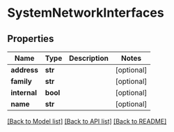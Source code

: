 # SystemNetworkInterfaces

## Properties
Name | Type | Description | Notes
------------ | ------------- | ------------- | -------------
**address** | **str** |  | [optional] 
**family** | **str** |  | [optional] 
**internal** | **bool** |  | [optional] 
**name** | **str** |  | [optional] 

[[Back to Model list]](../README.md#documentation-for-models) [[Back to API list]](../README.md#documentation-for-api-endpoints) [[Back to README]](../README.md)

